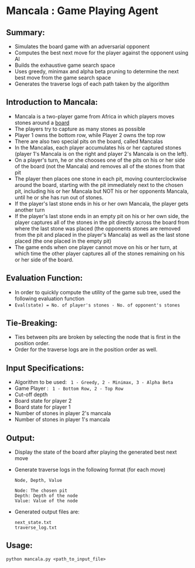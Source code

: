 Mancala : Game Playing Agent
============================

Summary:
--------
- Simulates the board game with an adversarial opponent
- Computes the best next move for the player against the opponent using AI
- Builds the exhaustive game search space
- Uses greedy, minimax and alpha beta pruning to determine the next best move from the game search space
- Generates the traverse logs of each path taken by the algorithm

Introduction to Mancala:
------------------------
- Mancala is a two-player game from Africa in which players moves stones around a [board](http://imgur.com/GnqbdJ4)
- The players try to capture as many stones as possible
- Player 1 owns the bottom row, while Player 2 owns the top row
- There are also two special pits on the board, called Mancalas
- In the Mancalas, each player accumulates his or her captured stones (player 1's Mancala is on the right and player 2's Mancala is on the left).
- On a player's turn, he or she chooses one of the pits on his or her side of the board (not the Mancala) and removes all of the stones from that pit
- The player then places one stone in each pit, moving counterclockwise around the board, starting with the pit immediately next to the chosen pit, including his or her Mancala but NOT his or her opponents Mancala, until he or she has run out of stones.
- If the player's last stone ends in his or her own Mancala, the player gets another turn
- If the player's last stone ends in an empty pit on his or her own side, the player captures all of the stones in the pit directly across the board from where the last stone was placed (the opponents stones are removed from the pit and placed in the player's Mancala) as well as the last stone placed (the one placed in the empty pit)
- The game ends when one player cannot move on his or her turn, at which time the other player captures all of the stones remaining on his or her side of the board.

Evaluation Function:
--------------------
- In order to quickly compute the utility of the game sub tree, used the following evaluation function
- ```Eval(state) = No. of player's stones - No. of opponent's stones```

Tie-Breaking:
-------------
- Ties between pits are broken by selecting the node that is first in the position order.
- Order for the traverse logs are in the position order as well.

Input Specifications:
---------------------
- Algorithm to be used: <code> 1 - Greedy, 2 - Minimax, 3 - Alpha Beta </code>
- Game Player : <code> 1 - Bottom Row, 2 - Top Row </code>
- Cut-off depth
- Board state for player 2
- Board state for player 1
- Number of stones in player 2's mancala
- Number of stones in player 1's mancala

Output:
-------
- Display the state of the board after playing the generated best next move
- Generate traverse logs in the following format (for each move)

	```	
	Node, Depth, Value
	
	Node: The chosen pit
	Depth: Depth of the node
	Value: Value of the node
	```

- Generated output files are:

	```
	next_state.txt
	traverse_log.txt
	```

Usage:
------
	python mancala.py <path_to_input_file> 
	 




